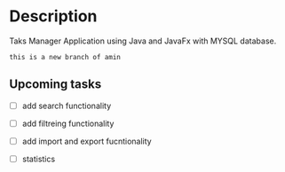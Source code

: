 # Description
 Taks Manager Application using Java and JavaFx with MYSQL database.
 
    this is a new branch of amin 
## Upcoming tasks

- [ ] add search functionality 
- [ ] add filtreing functionality 
- [ ] add import and export fucntionality 
- [ ] statistics 

